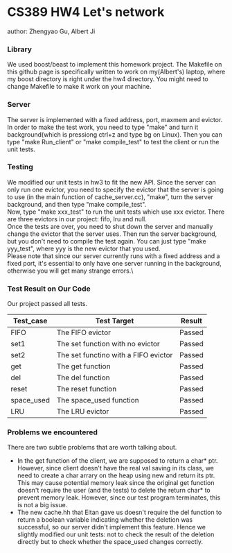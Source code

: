 # CS389 HW4 Let's network
author: Zhengyao Gu, Albert Ji

### Library
We used boost/beast to implement this homework project. The Makefile on this github page is specifically written to work on my(Albert's) laptop, where my boost directory is right under the hw4 directory. You might need to change Makefile to make it work on your machine.

### Server
The server is implemented with a fixed address, port, maxmem and evictor. In order to make the test work, you need to type "make" and turn it background(which is pressiong ctrl+z and type bg on Linux). Then you can type "make Run_client" or "make compile_test" to test the client or run the unit tests.

### Testing
We modified our unit tests in hw3 to fit the new API. Since the server can only run one evictor, you need to specify the evictor that the server is going to use (in the main function of cache_server.cc), "make", turn the server background, and then type "make compile_test".\
Now, type "make xxx_test" to run the unit tests which use xxx evictor. There are three evictors in our project: fifo, lru and null. \
Once the tests are over, you need to shut down the server and manually change the evictor that the server uses. Then run the server background, but you don't need to compile the test again. You can just type "make yyy_test", where yyy is the new evictor that you used.\
Please note that since our server currently runs with a fixed address and a fixed port, it's essential to only have one server running in the background, otherwise you will get many strange errors.\

### Test Result on Our Code
Our project passed all tests.

|Test_case | Test Target | Result|
|--- | --- | --- |
|FIFO | The FIFO evictor | Passed|
|set1 | The set function with no evictor | Passed|
|set2 | The set functino with a FIFO evictor |  Passed|
|get | The get function |  Passed|
|del | The del function | Passed|
|reset | The reset function | Passed|
|space_used | The space_used function | Passed|
|LRU | The LRU evictor | Passed |

### Problems we encountered
There are two subtle problems that are worth talking about. 
 - In the get function of the client, we are supposed to return a char* ptr. However, since client doesn't have the real val saving in its class, we need to create a char arrary on the heap using new and return its ptr. This may cause potential memory leak since the original get function doesn't require the user (and the tests) to delete the return char* to prevent memory leak. However, since our test program terminates, this is not a big issue.
 - The new cache.hh that Eitan gave us doesn't require the del function to return a boolean variable indicating whether the deletion was successful, so our server didn't implement this feature. Hence we slightly modified our unit tests: not to check the result of the deletion directly but to check whether the space_used changes correctly. 
